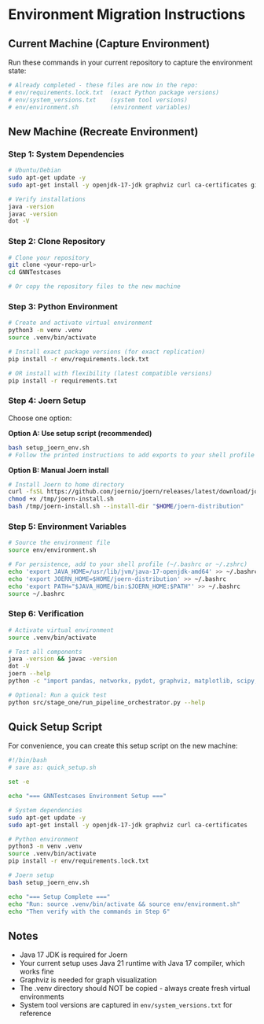 # Environment Migration Instructions

## Current Machine (Capture Environment)

Run these commands in your current repository to capture the environment state:

```bash
# Already completed - these files are now in the repo:
# env/requirements.lock.txt  (exact Python package versions)
# env/system_versions.txt    (system tool versions)
# env/environment.sh         (environment variables)
```

## New Machine (Recreate Environment)

### Step 1: System Dependencies

```bash
# Ubuntu/Debian
sudo apt-get update -y
sudo apt-get install -y openjdk-17-jdk graphviz curl ca-certificates git

# Verify installations
java -version
javac -version
dot -V
```

### Step 2: Clone Repository

```bash
# Clone your repository
git clone <your-repo-url>
cd GNNTestcases

# Or copy the repository files to the new machine
```

### Step 3: Python Environment

```bash
# Create and activate virtual environment
python3 -m venv .venv
source .venv/bin/activate

# Install exact package versions (for exact replication)
pip install -r env/requirements.lock.txt

# OR install with flexibility (latest compatible versions)
pip install -r requirements.txt
```

### Step 4: Joern Setup

Choose one option:

**Option A: Use setup script (recommended)**
```bash
bash setup_joern_env.sh
# Follow the printed instructions to add exports to your shell profile
```

**Option B: Manual Joern install**
```bash
# Install Joern to home directory
curl -fsSL https://github.com/joernio/joern/releases/latest/download/joern-install.sh -o /tmp/joern-install.sh
chmod +x /tmp/joern-install.sh
bash /tmp/joern-install.sh --install-dir "$HOME/joern-distribution"
```

### Step 5: Environment Variables

```bash
# Source the environment file
source env/environment.sh

# For persistence, add to your shell profile (~/.bashrc or ~/.zshrc)
echo 'export JAVA_HOME=/usr/lib/jvm/java-17-openjdk-amd64' >> ~/.bashrc
echo 'export JOERN_HOME=$HOME/joern-distribution' >> ~/.bashrc
echo 'export PATH="$JAVA_HOME/bin:$JOERN_HOME:$PATH"' >> ~/.bashrc
source ~/.bashrc
```

### Step 6: Verification

```bash
# Activate virtual environment
source .venv/bin/activate

# Test all components
java -version && javac -version
dot -V
joern --help
python -c "import pandas, networkx, pydot, graphviz, matplotlib, scipy, pyarrow; print('✓ All Python packages imported successfully')"

# Optional: Run a quick test
python src/stage_one/run_pipeline_orchestrator.py --help
```

## Quick Setup Script

For convenience, you can create this setup script on the new machine:

```bash
#!/bin/bash
# save as: quick_setup.sh

set -e

echo "=== GNNTestcases Environment Setup ==="

# System dependencies
sudo apt-get update -y
sudo apt-get install -y openjdk-17-jdk graphviz curl ca-certificates

# Python environment
python3 -m venv .venv
source .venv/bin/activate
pip install -r env/requirements.lock.txt

# Joern setup
bash setup_joern_env.sh

echo "=== Setup Complete ==="
echo "Run: source .venv/bin/activate && source env/environment.sh"
echo "Then verify with the commands in Step 6"
```

## Notes

- Java 17 JDK is required for Joern
- Your current setup uses Java 21 runtime with Java 17 compiler, which works fine
- Graphviz is needed for graph visualization
- The .venv directory should NOT be copied - always create fresh virtual environments
- System tool versions are captured in `env/system_versions.txt` for reference